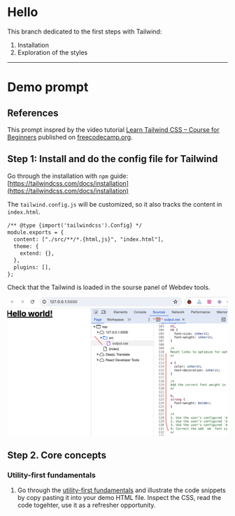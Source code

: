 # Hello

This branch dedicated to the first steps with Tailwind:

1. Installation
2. Exploration of the styles

---

# Demo prompt

## References

This prompt inspred by the video tutorial [Learn Tailwind CSS – Course for Beginners](https://youtu.be/ft30zcMlFao?si=hH2dncmJefrgOVqU) published on [freecodecamp.org](https://freecodecamp.org).

## Step 1: Install and do the config file for Tailwind

Go through the installation with `npm` guide: [https://tailwindcss.com/docs/installation](https://tailwindcss.com/docs/installation)

The `tailwind.config.js` will be customized, so it also tracks the content in `index.html`.

```
/** @type {import('tailwindcss').Config} */
module.exports = {
  content: ["./src/**/*.{html,js}", "index.html"],
  theme: {
    extend: {},
  },
  plugins: [],
};
```

Check that the Tailwind is loaded in the sourse panel of Webdev tools.

![Tailwind installed screenshot](/img/tailwind-source.png)

## Step 2. Core concepts

### Utility-first fundamentals

1. Go through the [utility-first fundamentals](https://tailwindcss.com/docs/utility-first) and illustrate the code snippets by copy pasting it into your demo HTML file. Inspect the CSS, read the code togehter, use it as a refresher opportunity.
